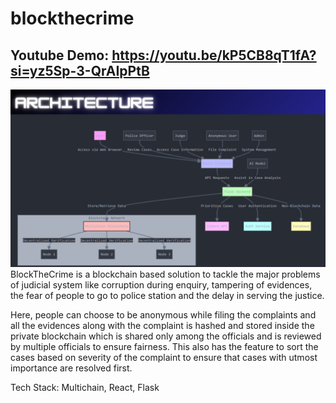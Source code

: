 # blockthecrime
## Youtube Demo: https://youtu.be/kP5CB8qT1fA?si=yz5Sp-3-QrAIpPtB
![Architecture](BlockTheCrime-Architecture.png)
BlockTheCrime is a blockchain based solution to tackle the major problems of judicial system like corruption during enquiry, tampering of evidences, the fear of people to go to police station and the delay in serving the justice. 

Here, people can choose to be anonymous while filing the complaints and all the evidences along with the complaint is hashed and stored inside the private blockchain which is shared only among the officials and is reviewed by multiple officials to ensure fairness. This also has the feature to sort the cases based on severity of the complaint to ensure that cases with utmost importance are resolved first.

Tech Stack: Multichain, React, Flask
